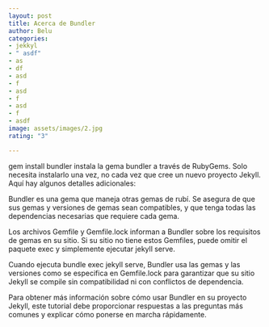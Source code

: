 ```yaml
---
layout: post
title: Acerca de Bundler
author: Belu
categories:
- jekkyl
- " asdf"
- as
- df
- asd
- f
- asd
- f
- asd
- f
- asdf
image: assets/images/2.jpg
rating: "3"

---
```

gem install bundler instala la gema bundler a través de RubyGems. Solo necesita instalarlo una vez, no cada vez que cree un nuevo proyecto Jekyll. Aquí hay algunos detalles adicionales:

Bundler es una gema que maneja otras gemas de rubí. Se asegura de que sus gemas y versiones de gemas sean compatibles, y que tenga todas las dependencias necesarias que requiere cada gema.

Los archivos Gemfile y Gemfile.lock informan a Bundler sobre los requisitos de gemas en su sitio. Si su sitio no tiene estos Gemfiles, puede omitir el paquete exec y simplemente ejecutar jekyll serve.

Cuando ejecuta bundle exec jekyll serve, Bundler usa las gemas y las versiones como se especifica en Gemfile.lock para garantizar que su sitio Jekyll se compile sin compatibilidad ni con conflictos de dependencia.

Para obtener más información sobre cómo usar Bundler en su proyecto Jekyll, este tutorial debe proporcionar respuestas a las preguntas más comunes y explicar cómo ponerse en marcha rápidamente.